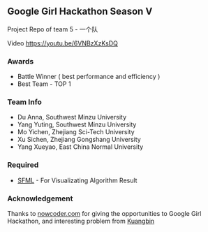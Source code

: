 ## Google Girl Hackathon Season V
Project Repo of team 5 - 一个队

Video https://youtu.be/6VNBzXzKsDQ

### Awards
- Battle Winner ( best performance and efficiency )
- Best Team - TOP 1

### Team Info
- Du Anna, Southwest Minzu University
- Yang Yuting, Southwest Minzu University
- Mo Yichen, Zhejiang Sci-Tech University
- Xu Sichen, Zhejiang Gongshang University
- Yang Xueyao, East China Normal University 

### Required
- [SFML](https://sfml-dev.org) - For Visualizating Algorithm Result

### Acknowledgement
Thanks to [nowcoder.com](nowcoder.com) for giving the opportunities to Google Girl Hackathon, and interesting problem from [Kuangbin](https://kuangbin.github.io/)